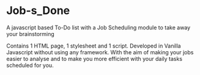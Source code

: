 # Job-s_Done
A javascript based To-Do list with a Job Scheduling module to take away your brainstorming

Contains 1 HTML page, 1 stylesheet and 1 script.
Developed in Vanilla Javascript without using any framework.
With the aim of making your jobs easier to analyse and to make you more efficient with your daily tasks scheduled for you.
